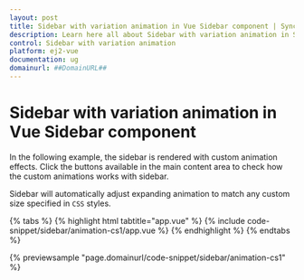 ```yaml
---
layout: post
title: Sidebar with variation animation in Vue Sidebar component | Syncfusion
description: Learn here all about Sidebar with variation animation in Syncfusion Vue Sidebar component of Syncfusion Essential JS 2 and more.
control: Sidebar with variation animation 
platform: ej2-vue
documentation: ug
domainurl: ##DomainURL##
---
```


# Sidebar with variation animation in Vue Sidebar component

In the following example, the sidebar is rendered with custom animation effects. Click the buttons available in the main content area to check how the custom animations works with sidebar.

Sidebar will automatically adjust expanding animation to match any custom size specified in `CSS` styles.

{% tabs %}
{% highlight html tabtitle="app.vue" %}
{% include code-snippet/sidebar/animation-cs1/app.vue %}
{% endhighlight %}
{% endtabs %}
        
{% previewsample "page.domainurl/code-snippet/sidebar/animation-cs1" %}